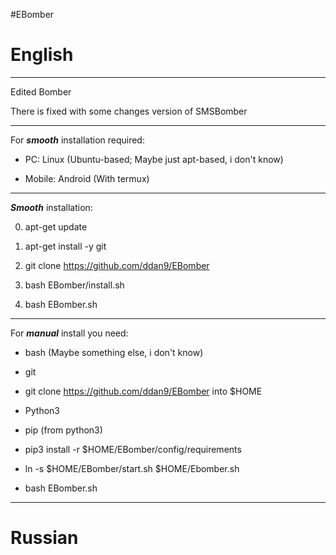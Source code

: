 #EBomber

# English

-----------------------------------------------

 Edited Bomber

 There is fixed with some changes version of SMSBomber

-----------------------------------------------

For ***smooth*** installation required: 

- PC: Linux (Ubuntu-based; Maybe just apt-based, i don't know)

- Mobile: Android (With termux)

-----------------------------------------------

***Smooth*** installation:

0. apt-get update 

1. apt-get install -y git

3. git clone https://github.com/ddan9/EBomber

4. bash EBomber/install.sh

5. bash EBomber.sh

-----------------------------------------------

For ***manual*** install you need:

- bash (Maybe something else, i don't know)

- git

- git clone https://github.com/ddan9/EBomber into $HOME

- Python3

- pip (from python3)

- pip3 install -r $HOME/EBomber/config/requirements

- ln -s $HOME/EBomber/start.sh $HOME/Ebomber.sh

- bash EBomber.sh

-----------------------------------------------

# Russian
